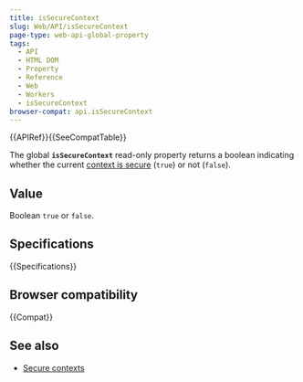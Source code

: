 ```yaml
---
title: isSecureContext
slug: Web/API/isSecureContext
page-type: web-api-global-property
tags:
  - API
  - HTML DOM
  - Property
  - Reference
  - Web
  - Workers
  - isSecureContext
browser-compat: api.isSecureContext
---
```

{{APIRef}}{{SeeCompatTable}}

The global **`isSecureContext`** read-only property returns a boolean indicating whether
the current [context is secure](/en-US/docs/Web/Security/Secure_Contexts)
(`true`) or not (`false`).

## Value

Boolean `true` or `false`.

## Specifications

{{Specifications}}

## Browser compatibility

{{Compat}}

## See also

- [Secure contexts](/en-US/docs/Web/Security/Secure_Contexts)
